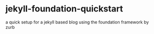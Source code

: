 jekyll-foundation-quickstart
============================

a quick setup for a jekyll based blog using the foundation framework by zurb
